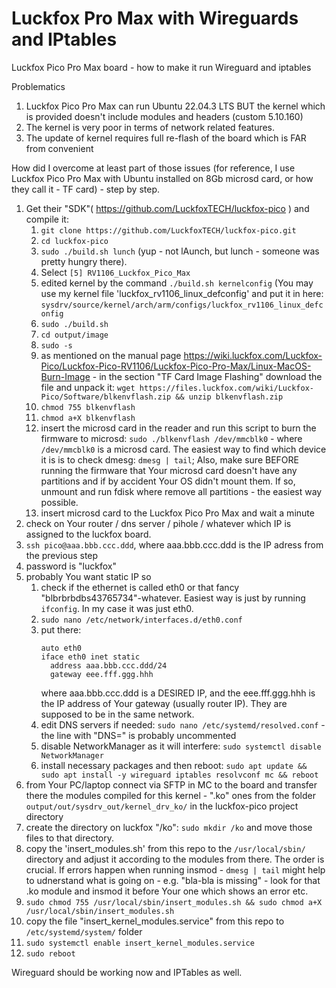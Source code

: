 # Luckfox Pro Max with Wireguards and IPtables
Luckfox Pico Pro Max board - how to make it run Wireguard and iptables

Problematics
1. Luckfox Pico Pro Max can run Ubuntu 22.04.3 LTS BUT the kernel which is provided doesn't include modules and headers (custom 5.10.160)
2. The kernel is very poor in terms of network related features.
3. The update of kernel requires full re-flash of the board which is FAR from convenient

How did I overcome at least part of those issues (for reference, I use Luckfox Pico Pro Max with Ubuntu installed on 8Gb microsd card, or how they call it - TF card) - step by step.
1. Get their "SDK"( https://github.com/LuckfoxTECH/luckfox-pico ) and compile it:
   1. `git clone https://github.com/LuckfoxTECH/luckfox-pico.git`
   2. `cd luckfox-pico`
   3. `sudo ./build.sh lunch` (yup - not lAunch, but lunch - someone was pretty hungry there).
   4. Select `[5] RV1106_Luckfox_Pico_Max`
   5. edited kernel by the command `./build.sh kernelconfig` (You may use my kernel file 'luckfox_rv1106_linux_defconfig' and put it in here: `sysdrv/source/kernel/arch/arm/configs/luckfox_rv1106_linux_defconfig`
   6. `sudo ./build.sh`
   7. `cd output/image`
   8. `sudo -s`
   9. as mentioned on the manual page https://wiki.luckfox.com/Luckfox-Pico/Luckfox-Pico-RV1106/Luckfox-Pico-Pro-Max/Linux-MacOS-Burn-Image   - in the section "TF Card Image Flashing" download the file and unpack it: `wget https://files.luckfox.com/wiki/Luckfox-Pico/Software/blkenvflash.zip && unzip blkenvflash.zip`
   10. `chmod 755 blkenvflash`
   11. `chmod a+X blkenvflash`
   12. insert the microsd card in the reader and run this script to burn the firmware to microsd: `sudo ./blkenvflash /dev/mmcblk0` - where `/dev/mmcblk0` is a microsd card. The easiest way to find which device it is is to check dmesg: `dmesg | tail`; Also, make sure BEFORE running the firmware that Your microsd card doesn't have any partitions and if by accident Your OS didn't mount them. If so, unmount and run fdisk where remove all partitions - the easiest way possible.
   13. insert microsd card to the Luckfox Pico Pro Max and wait a minute
2. check on Your router / dns server / pihole / whatever which IP is assigned to the luckfox board.
3. `ssh pico@aaa.bbb.ccc.ddd`, where aaa.bbb.ccc.ddd is the IP adress from the previous step
4. password is "luckfox"
5. probably You want static IP so
   1. check if the ethernet is called eth0 or that fancy "blbrbrbdbs43765734"-whatever. Easiest way is just by running `ifconfig`. In my case it was just eth0.
   2. `sudo nano /etc/network/interfaces.d/eth0.conf`
   3. put there:
      ```
      auto eth0
      iface eth0 inet static
        address aaa.bbb.ccc.ddd/24
        gateway eee.fff.ggg.hhh
      ```
      where aaa.bbb.ccc.ddd is a DESIRED IP, and the eee.fff.ggg.hhh is the IP address of Your gateway (usually router IP). They are supposed to be in the same network.
   4. edit DNS servers if needed: `sudo nano /etc/systemd/resolved.conf` - the line with "DNS=" is probably uncommented
   5. disable NetworkManager as it will interfere: `sudo systemctl disable NetworkManager`
   6. install necessary packages and then reboot: `sudo apt update && sudo apt install -y wireguard iptables resolvconf mc && reboot`
6. from Your PC/laptop connect via SFTP in MC to the board and transfer there the modules compiled for this kernel - ".ko" ones from the folder `output/out/sysdrv_out/kernel_drv_ko/` in the luckfox-pico project directory
7. create the directory on luckfox "/ko": `sudo mkdir /ko` and move those files to that directory.
8. copy the 'insert_modules.sh' from this repo to the `/usr/local/sbin/` directory and adjust it according to the modules from there. The order is crucial. If errors happen when running insmod - `dmesg | tail` might help to udnerstand what is going on - e.g. "bla-bla is missing" - look for that .ko module and insmod it before Your one which shows an error etc.
9. `sudo chmod 755 /usr/local/sbin/insert_modules.sh && sudo chmod a+X /usr/local/sbin/insert_modules.sh`
10. copy the file "insert_kernel_modules.service" from this repo to `/etc/systemd/system/` folder
11. `sudo systemctl enable insert_kernel_modules.service`
12. `sudo reboot`

Wireguard should be working now and IPTables as well.
